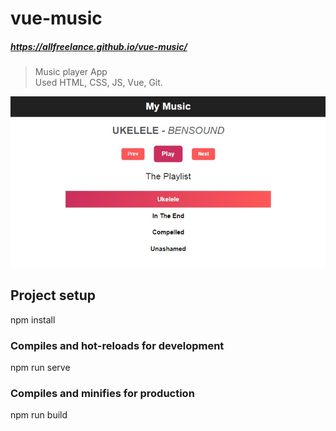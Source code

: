 # vue-music
##### https://allfreelance.github.io/vue-music/

> Music player App<br>
> Used HTML, CSS, JS, Vue, Git.

[![](https://github.com/allfreelance/vue-music/blob/main/screen.jpg)](https://allfreelance.github.io/vue-music/)

## Project setup
npm install

### Compiles and hot-reloads for development
npm run serve

### Compiles and minifies for production
npm run build
